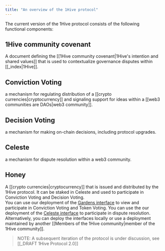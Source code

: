 ```yaml
---
title: "An overview of the 1Hive protocol"
---
```


The current version of the 1Hive protocol consists of the following functional components:

## 1Hive community covenant 
A document defining the [[1Hive community covenant|1Hive's intention and shared values]] that is used to contextualize governance disputes within [[_index|1Hive]]. 

## Conviction Voting 
a mechanism for regulating distribution of a [[crypto currencies|cryptocurrency]] and signaling support for ideas within a [[web3 communities are DAOs|web3 community]]. 

## Decision Voting
a mechanism for making on-chain decisions, including protocol upgrades. 

## Celeste
a mechanism for dispute resolution within a web3 community. 

## Honey
A [[crypto currencies|cryptocurrency]] that is issued and distributed by the 1Hive protocol. It can be staked in Celeste and used to participate in Conviction Voting and Decision Voting.  
You can use our deployment of the [Gardens interface](https://gardens.1hive.org/#/home) to view and participate in Conviction Voting and Token Voting. You can use the our deployment of the [Celeste interface](https://celeste.1hive.org/#/dashboard) to participate in dispute resolution. Alternatively, you can deploy the interfaces locally or use a deployment maintained by another [[Members of the 1Hive community|member of the 1Hive community]].

> NOTE: A subsequent iteration of the protocol is under discussion, see [[_DRAFT 1Hive Protocol 2.0]]